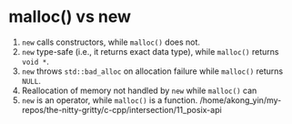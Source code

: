 # malloc() vs new

1. `new` calls constructors, while `malloc()` does not.
1. `new` type-safe (i.e., it returns exact data type), while `malloc()`
   returns `void *`.
1. `new` throws `std::bad_alloc` on allocation failure while `malloc()`
   returns `NULL`.
1. Reallocation of memory not handled by `new` while `malloc()` can
1. `new` is an operator, while `malloc()` is a function.
   /home/akong_yin/my-repos/the-nitty-gritty/c-cpp/intersection/11_posix-api
